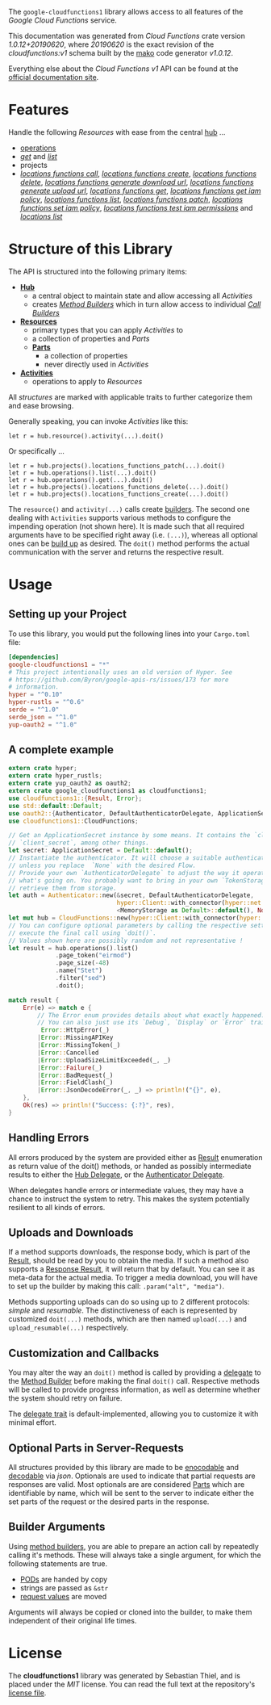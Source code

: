 <!---
DO NOT EDIT !
This file was generated automatically from 'src/mako/api/README.md.mako'
DO NOT EDIT !
-->
The `google-cloudfunctions1` library allows access to all features of the *Google Cloud Functions* service.

This documentation was generated from *Cloud Functions* crate version *1.0.12+20190620*, where *20190620* is the exact revision of the *cloudfunctions:v1* schema built by the [mako](http://www.makotemplates.org/) code generator *v1.0.12*.

Everything else about the *Cloud Functions* *v1* API can be found at the
[official documentation site](https://cloud.google.com/functions).
# Features

Handle the following *Resources* with ease from the central [hub](https://docs.rs/google-cloudfunctions1/1.0.12+20190620/google_cloudfunctions1/struct.CloudFunctions.html) ... 

* [operations](https://docs.rs/google-cloudfunctions1/1.0.12+20190620/google_cloudfunctions1/struct.Operation.html)
 * [*get*](https://docs.rs/google-cloudfunctions1/1.0.12+20190620/google_cloudfunctions1/struct.OperationGetCall.html) and [*list*](https://docs.rs/google-cloudfunctions1/1.0.12+20190620/google_cloudfunctions1/struct.OperationListCall.html)
* projects
 * [*locations functions call*](https://docs.rs/google-cloudfunctions1/1.0.12+20190620/google_cloudfunctions1/struct.ProjectLocationFunctionCallCall.html), [*locations functions create*](https://docs.rs/google-cloudfunctions1/1.0.12+20190620/google_cloudfunctions1/struct.ProjectLocationFunctionCreateCall.html), [*locations functions delete*](https://docs.rs/google-cloudfunctions1/1.0.12+20190620/google_cloudfunctions1/struct.ProjectLocationFunctionDeleteCall.html), [*locations functions generate download url*](https://docs.rs/google-cloudfunctions1/1.0.12+20190620/google_cloudfunctions1/struct.ProjectLocationFunctionGenerateDownloadUrlCall.html), [*locations functions generate upload url*](https://docs.rs/google-cloudfunctions1/1.0.12+20190620/google_cloudfunctions1/struct.ProjectLocationFunctionGenerateUploadUrlCall.html), [*locations functions get*](https://docs.rs/google-cloudfunctions1/1.0.12+20190620/google_cloudfunctions1/struct.ProjectLocationFunctionGetCall.html), [*locations functions get iam policy*](https://docs.rs/google-cloudfunctions1/1.0.12+20190620/google_cloudfunctions1/struct.ProjectLocationFunctionGetIamPolicyCall.html), [*locations functions list*](https://docs.rs/google-cloudfunctions1/1.0.12+20190620/google_cloudfunctions1/struct.ProjectLocationFunctionListCall.html), [*locations functions patch*](https://docs.rs/google-cloudfunctions1/1.0.12+20190620/google_cloudfunctions1/struct.ProjectLocationFunctionPatchCall.html), [*locations functions set iam policy*](https://docs.rs/google-cloudfunctions1/1.0.12+20190620/google_cloudfunctions1/struct.ProjectLocationFunctionSetIamPolicyCall.html), [*locations functions test iam permissions*](https://docs.rs/google-cloudfunctions1/1.0.12+20190620/google_cloudfunctions1/struct.ProjectLocationFunctionTestIamPermissionCall.html) and [*locations list*](https://docs.rs/google-cloudfunctions1/1.0.12+20190620/google_cloudfunctions1/struct.ProjectLocationListCall.html)




# Structure of this Library

The API is structured into the following primary items:

* **[Hub](https://docs.rs/google-cloudfunctions1/1.0.12+20190620/google_cloudfunctions1/struct.CloudFunctions.html)**
    * a central object to maintain state and allow accessing all *Activities*
    * creates [*Method Builders*](https://docs.rs/google-cloudfunctions1/1.0.12+20190620/google_cloudfunctions1/trait.MethodsBuilder.html) which in turn
      allow access to individual [*Call Builders*](https://docs.rs/google-cloudfunctions1/1.0.12+20190620/google_cloudfunctions1/trait.CallBuilder.html)
* **[Resources](https://docs.rs/google-cloudfunctions1/1.0.12+20190620/google_cloudfunctions1/trait.Resource.html)**
    * primary types that you can apply *Activities* to
    * a collection of properties and *Parts*
    * **[Parts](https://docs.rs/google-cloudfunctions1/1.0.12+20190620/google_cloudfunctions1/trait.Part.html)**
        * a collection of properties
        * never directly used in *Activities*
* **[Activities](https://docs.rs/google-cloudfunctions1/1.0.12+20190620/google_cloudfunctions1/trait.CallBuilder.html)**
    * operations to apply to *Resources*

All *structures* are marked with applicable traits to further categorize them and ease browsing.

Generally speaking, you can invoke *Activities* like this:

```Rust,ignore
let r = hub.resource().activity(...).doit()
```

Or specifically ...

```ignore
let r = hub.projects().locations_functions_patch(...).doit()
let r = hub.operations().list(...).doit()
let r = hub.operations().get(...).doit()
let r = hub.projects().locations_functions_delete(...).doit()
let r = hub.projects().locations_functions_create(...).doit()
```

The `resource()` and `activity(...)` calls create [builders][builder-pattern]. The second one dealing with `Activities` 
supports various methods to configure the impending operation (not shown here). It is made such that all required arguments have to be 
specified right away (i.e. `(...)`), whereas all optional ones can be [build up][builder-pattern] as desired.
The `doit()` method performs the actual communication with the server and returns the respective result.

# Usage

## Setting up your Project

To use this library, you would put the following lines into your `Cargo.toml` file:

```toml
[dependencies]
google-cloudfunctions1 = "*"
# This project intentionally uses an old version of Hyper. See
# https://github.com/Byron/google-apis-rs/issues/173 for more
# information.
hyper = "^0.10"
hyper-rustls = "^0.6"
serde = "^1.0"
serde_json = "^1.0"
yup-oauth2 = "^1.0"
```

## A complete example

```Rust
extern crate hyper;
extern crate hyper_rustls;
extern crate yup_oauth2 as oauth2;
extern crate google_cloudfunctions1 as cloudfunctions1;
use cloudfunctions1::{Result, Error};
use std::default::Default;
use oauth2::{Authenticator, DefaultAuthenticatorDelegate, ApplicationSecret, MemoryStorage};
use cloudfunctions1::CloudFunctions;

// Get an ApplicationSecret instance by some means. It contains the `client_id` and 
// `client_secret`, among other things.
let secret: ApplicationSecret = Default::default();
// Instantiate the authenticator. It will choose a suitable authentication flow for you, 
// unless you replace  `None` with the desired Flow.
// Provide your own `AuthenticatorDelegate` to adjust the way it operates and get feedback about 
// what's going on. You probably want to bring in your own `TokenStorage` to persist tokens and
// retrieve them from storage.
let auth = Authenticator::new(&secret, DefaultAuthenticatorDelegate,
                              hyper::Client::with_connector(hyper::net::HttpsConnector::new(hyper_rustls::TlsClient::new())),
                              <MemoryStorage as Default>::default(), None);
let mut hub = CloudFunctions::new(hyper::Client::with_connector(hyper::net::HttpsConnector::new(hyper_rustls::TlsClient::new())), auth);
// You can configure optional parameters by calling the respective setters at will, and
// execute the final call using `doit()`.
// Values shown here are possibly random and not representative !
let result = hub.operations().list()
             .page_token("eirmod")
             .page_size(-48)
             .name("Stet")
             .filter("sed")
             .doit();

match result {
    Err(e) => match e {
        // The Error enum provides details about what exactly happened.
        // You can also just use its `Debug`, `Display` or `Error` traits
         Error::HttpError(_)
        |Error::MissingAPIKey
        |Error::MissingToken(_)
        |Error::Cancelled
        |Error::UploadSizeLimitExceeded(_, _)
        |Error::Failure(_)
        |Error::BadRequest(_)
        |Error::FieldClash(_)
        |Error::JsonDecodeError(_, _) => println!("{}", e),
    },
    Ok(res) => println!("Success: {:?}", res),
}

```
## Handling Errors

All errors produced by the system are provided either as [Result](https://docs.rs/google-cloudfunctions1/1.0.12+20190620/google_cloudfunctions1/enum.Result.html) enumeration as return value of 
the doit() methods, or handed as possibly intermediate results to either the 
[Hub Delegate](https://docs.rs/google-cloudfunctions1/1.0.12+20190620/google_cloudfunctions1/trait.Delegate.html), or the [Authenticator Delegate](https://docs.rs/yup-oauth2/*/yup_oauth2/trait.AuthenticatorDelegate.html).

When delegates handle errors or intermediate values, they may have a chance to instruct the system to retry. This 
makes the system potentially resilient to all kinds of errors.

## Uploads and Downloads
If a method supports downloads, the response body, which is part of the [Result](https://docs.rs/google-cloudfunctions1/1.0.12+20190620/google_cloudfunctions1/enum.Result.html), should be
read by you to obtain the media.
If such a method also supports a [Response Result](https://docs.rs/google-cloudfunctions1/1.0.12+20190620/google_cloudfunctions1/trait.ResponseResult.html), it will return that by default.
You can see it as meta-data for the actual media. To trigger a media download, you will have to set up the builder by making
this call: `.param("alt", "media")`.

Methods supporting uploads can do so using up to 2 different protocols: 
*simple* and *resumable*. The distinctiveness of each is represented by customized 
`doit(...)` methods, which are then named `upload(...)` and `upload_resumable(...)` respectively.

## Customization and Callbacks

You may alter the way an `doit()` method is called by providing a [delegate](https://docs.rs/google-cloudfunctions1/1.0.12+20190620/google_cloudfunctions1/trait.Delegate.html) to the 
[Method Builder](https://docs.rs/google-cloudfunctions1/1.0.12+20190620/google_cloudfunctions1/trait.CallBuilder.html) before making the final `doit()` call. 
Respective methods will be called to provide progress information, as well as determine whether the system should 
retry on failure.

The [delegate trait](https://docs.rs/google-cloudfunctions1/1.0.12+20190620/google_cloudfunctions1/trait.Delegate.html) is default-implemented, allowing you to customize it with minimal effort.

## Optional Parts in Server-Requests

All structures provided by this library are made to be [enocodable](https://docs.rs/google-cloudfunctions1/1.0.12+20190620/google_cloudfunctions1/trait.RequestValue.html) and 
[decodable](https://docs.rs/google-cloudfunctions1/1.0.12+20190620/google_cloudfunctions1/trait.ResponseResult.html) via *json*. Optionals are used to indicate that partial requests are responses 
are valid.
Most optionals are are considered [Parts](https://docs.rs/google-cloudfunctions1/1.0.12+20190620/google_cloudfunctions1/trait.Part.html) which are identifiable by name, which will be sent to 
the server to indicate either the set parts of the request or the desired parts in the response.

## Builder Arguments

Using [method builders](https://docs.rs/google-cloudfunctions1/1.0.12+20190620/google_cloudfunctions1/trait.CallBuilder.html), you are able to prepare an action call by repeatedly calling it's methods.
These will always take a single argument, for which the following statements are true.

* [PODs][wiki-pod] are handed by copy
* strings are passed as `&str`
* [request values](https://docs.rs/google-cloudfunctions1/1.0.12+20190620/google_cloudfunctions1/trait.RequestValue.html) are moved

Arguments will always be copied or cloned into the builder, to make them independent of their original life times.

[wiki-pod]: http://en.wikipedia.org/wiki/Plain_old_data_structure
[builder-pattern]: http://en.wikipedia.org/wiki/Builder_pattern
[google-go-api]: https://github.com/google/google-api-go-client

# License
The **cloudfunctions1** library was generated by Sebastian Thiel, and is placed 
under the *MIT* license.
You can read the full text at the repository's [license file][repo-license].

[repo-license]: https://github.com/Byron/google-apis-rsblob/master/LICENSE.md
